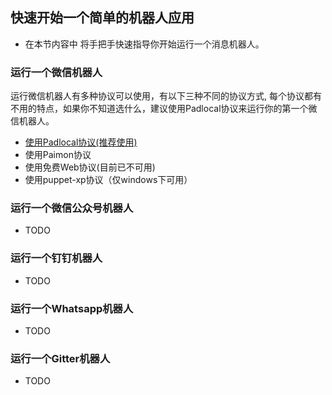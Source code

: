 ## 快速开始一个简单的机器人应用
- 在本节内容中 将手把手快速指导你开始运行一个消息机器人。

### 运行一个微信机器人
运行微信机器人有多种协议可以使用，有以下三种不同的协议方式, 每个协议都有不用的特点，如果你不知道选什么，建议使用Padlocal协议来运行你的第一个微信机器人。

- [使用Padlocal协议(推荐使用)](./use_padlocal_getting_started.md)
- 使用Paimon协议
- 使用免费Web协议(目前已不可用)
- 使用puppet-xp协议（仅windows下可用）

### 运行一个微信公众号机器人
- TODO

### 运行一个钉钉机器人
- TODO

### 运行一个Whatsapp机器人
- TODO

### 运行一个Gitter机器人
- TODO